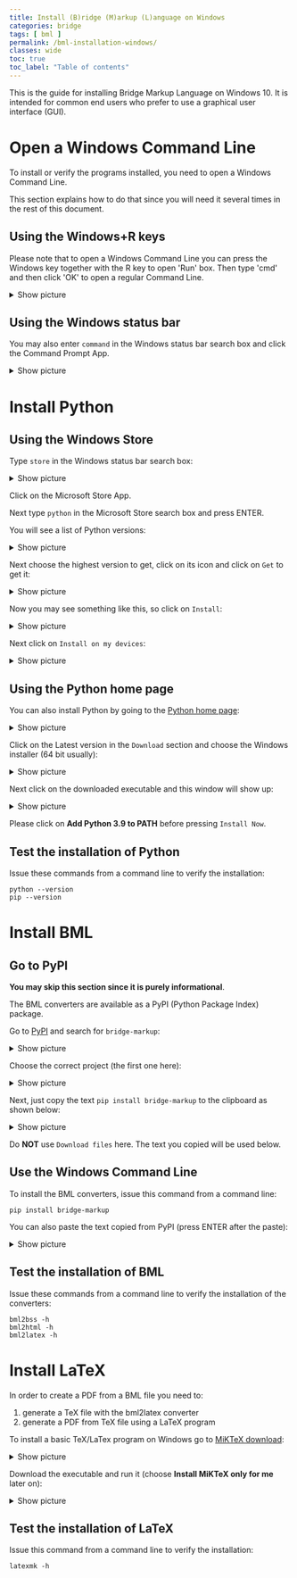 ```yaml
---
title: Install (B)ridge (M)arkup (L)anguage on Windows
categories: bridge
tags: [ bml ]
permalink: /bml-installation-windows/
classes: wide
toc: true
toc_label: "Table of contents"
---
```


This is the guide for installing Bridge Markup Language on Windows 10. It is
intended for common end users who prefer to use a graphical user interface (GUI).

# Open a Windows Command Line

To install or verify the programs installed, you need to open a Windows
Command Line.

This section explains how to do that since you will need it several times in the rest of this document.

## Using the Windows+R keys

Please note that to open a Windows Command Line you can press the Windows
key together with the R key to open 'Run' box. Then type 'cmd' and then click
'OK' to open a regular Command Line.

<details>
<summary>Show picture</summary>

<img src="{{ site.url }}{{ site.baseurl }}/assets/images/windows-r.png" alt="Start Command Prompt using Windows+R keys">
</details>

## Using the Windows status bar

You may also enter `command` in the Windows status bar search box and click the Command Prompt App.

<details>
<summary>Show picture</summary>

<img src="{{ site.url }}{{ site.baseurl }}/assets/images/search-command.png" alt="Start Command Prompt using Windows search bar">
</details>

# Install Python

## Using the Windows Store

Type `store` in the Windows status bar search box:

<details>
<summary>Show picture</summary>

<img src="{{ site.url }}{{ site.baseurl }}/assets/images/search-windows-store.png" alt="Start Microsoft Store">
</details>

Click on the Microsoft Store App.

Next type `python` in the Microsoft Store search box and press ENTER.

You will see a list of Python versions:

<details>
<summary>Show picture</summary>

<img src="{{ site.url }}{{ site.baseurl }}/assets/images/windows-store-1.png" alt="Search Python in Microsoft Store">
</details>

Next choose the highest version to get, click on its icon and click on `Get` to get it:

<details>
<summary>Show picture</summary>

<img src="{{ site.url }}{{ site.baseurl }}/assets/images/windows-store-2.png" alt="Get Python in Microsoft Store">
</details>

Now you may see something like this, so click on `Install`:

<details>
<summary>Show picture</summary>

<img src="{{ site.url }}{{ site.baseurl }}/assets/images/windows-store-3.png" alt="Get Python in Microsoft Store">
</details>

Next click on `Install on my devices`:

<details>
<summary>Show picture</summary>

<img src="{{ site.url }}{{ site.baseurl }}/assets/images/windows-store-4.png" alt="Get Python in Microsoft Store">
</details>

## Using the Python home page

You can also install Python by going to the [Python home
page](https://www.python.org/):

<details>
<summary>Show picture</summary>

<img src="{{ site.url }}{{ site.baseurl }}/assets/images/python-home-page.png" alt="Python home page">
</details>

Click on the Latest version in the `Download` section and choose the Windows installer
(64 bit usually):

<details>
<summary>Show picture</summary>

<img src="{{ site.url }}{{ site.baseurl }}/assets/images/python-download-page.png" alt="Python download page">
</details>

Next click on the downloaded executable and this window will show up:

<details>
<summary>Show picture</summary>

<img src="{{ site.url }}{{ site.baseurl }}/assets/images/python-installer.png" alt="Run Python installer">
</details>

Please click on **Add Python 3.9 to PATH** before pressing `Install Now`.

## Test the installation of Python

Issue these commands from a command line to verify the installation:

```
python --version
pip --version
```

# Install BML

## Go to PyPI

**You may skip this section since it is purely informational**.

The BML converters are available as a PyPI (Python Package Index) package.

Go to [PyPI](https://pypi.org/) and search for `bridge-markup`:

<details>
<summary>Show picture</summary>

<img src="{{ site.url }}{{ site.baseurl }}/assets/images/pypi-bridge-markup-1.png" alt="PyPI home page">
</details>

Choose the correct project (the first one here):

<details>
<summary>Show picture</summary>

<img src="{{ site.url }}{{ site.baseurl }}/assets/images/pypi-bridge-markup-2.png" alt="Search PyPI for bridge-markup">
</details>

Next, just copy the text `pip install bridge-markup` to the clipboard as shown below:

<details>
<summary>Show picture</summary>

<img src="{{ site.url }}{{ site.baseurl }}/assets/images/pypi-bridge-markup-3.png" alt="Copy text to clipboard">
</details>

Do **NOT** use `Download files` here. The text you copied will be used below.

## Use the Windows Command Line

To install the BML converters, issue this command from a command line:

```
pip install bridge-markup
```

You can also paste the text copied from PyPI (press ENTER after the paste):

<details>
<summary>Show picture</summary>

<img src="{{ site.url }}{{ site.baseurl }}/assets/images/windows-command-line-paste.png" alt="Install bridge-markup using pip">
</details>

## Test the installation of BML

Issue these commands from a command line to verify the installation of the converters:

```
bml2bss -h
bml2html -h
bml2latex -h
```

# Install LaTeX

In order to create a PDF from a BML file you need to:
1. generate a TeX file with the bml2latex converter
2. generate a PDF from TeX file using a LaTeX program

To install a basic TeX/LaTex program on Windows go to [MiKTeX download](https://miktex.org/download):

<details>
<summary>Show picture</summary>

<img src="{{ site.url }}{{ site.baseurl }}/assets/images/miktex-download-page.png" alt="MiKTeX download page">
</details>

Download the executable and run it (choose **Install MiKTeX only for me** later on):

<details>
<summary>Show picture</summary>

<img src="{{ site.url }}{{ site.baseurl }}/assets/images/miktex-installer.png" alt="Run MiKTex installer">
</details>

## Test the installation of LaTeX

Issue this command from a command line to verify the installation:

```
latexmk -h
```
